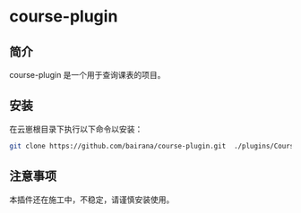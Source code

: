 # course-plugin
 
## 简介

course-plugin 是一个用于查询课表的项目。

## 安装
在云崽根目录下执行以下命令以安装：

```bash
git clone https://github.com/bairana/course-plugin.git  ./plugins/Course-Plugin
```

## 注意事项

本插件还在施工中，不稳定，请谨慎安装使用。

